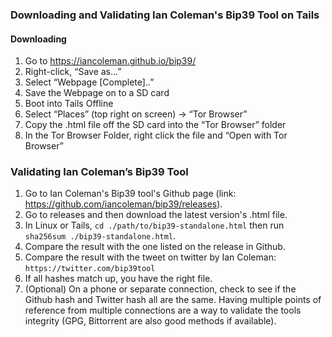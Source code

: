 ### Downloading and Validating Ian Coleman's Bip39 Tool on Tails

#### Downloading
1. Go to https://iancoleman.github.io/bip39/
2. Right-click, “Save as…”
3. Select “Webpage [Complete]..”
4. Save the Webpage on to a SD card
5. Boot into Tails Offline
6. Select “Places” (top right on screen) → “Tor Browser”
6. Copy the .html file off the SD card into the “Tor Browser” folder
7. In the Tor Browser Folder, right click the file and “Open with Tor Browser”

### Validating Ian Coleman’s Bip39 Tool
1. Go to Ian Coleman's Bip39 tool's Github page (link: https://github.com/iancoleman/bip39/releases).
2. Go to releases and then download the latest version's .html file.
3. In Linux or Tails, `cd ./path/to/bip39-standalone.html` then run `sha256sum ./bip39-standalone.html`.
4. Compare the result with the one listed on the release in Github.
5. Compare the result with the tweet on twitter by Ian Coleman: `https://twitter.com/bip39tool`
6. If all hashes match up, you have the right file.
7. (Optional) On a phone or separate connection, check to see if the Github hash and Twitter hash all are the same. Having multiple points of reference from multiple connections are a way to validate the tools integrity (GPG, Bittorrent are also good methods if available).
